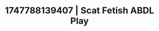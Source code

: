 ---
categories:
- Erotic vulnerability
- Roleplay seduction
- Shadow play
- Slow undress
- Creative kink
image: /assets/images/1747788139407.jpg
layout: post
seo:
  description: Featured content with high-quality Scat Fetish, ABDL Play. HD images
    available.
  keywords: Scat Fetish, ABDL Play
  og_image: /assets/images/1747788139407.jpg
  schema_type: VisualArtwork
tags:
- ABDL Play
- '#1747788139407'
- Scat Fetish
title: 1747788139407 | Scat Fetish ABDL Play
---